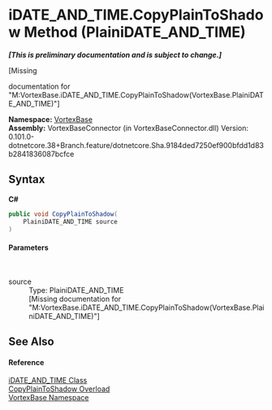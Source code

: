 # iDATE_AND_TIME.CopyPlainToShadow Method (PlainiDATE_AND_TIME)
 _**\[This is preliminary documentation and is subject to change.\]**_

\[Missing <summary> documentation for "M:VortexBase.iDATE_AND_TIME.CopyPlainToShadow(VortexBase.PlainiDATE_AND_TIME)"\]

**Namespace:**&nbsp;<a href="N_VortexBase.md">VortexBase</a><br />**Assembly:**&nbsp;VortexBaseConnector (in VortexBaseConnector.dll) Version: 0.101.0-dotnetcore.38+Branch.feature/dotnetcore.Sha.9184ded7250ef900bfdd1d83b2841836087bcfce

## Syntax

**C#**<br />
``` C#
public void CopyPlainToShadow(
	PlainiDATE_AND_TIME source
)
```


#### Parameters
&nbsp;<dl><dt>source</dt><dd>Type: PlainiDATE_AND_TIME<br />\[Missing <param name="source"/> documentation for "M:VortexBase.iDATE_AND_TIME.CopyPlainToShadow(VortexBase.PlainiDATE_AND_TIME)"\]</dd></dl>

## See Also


#### Reference
<a href="T_VortexBase_iDATE_AND_TIME.md">iDATE_AND_TIME Class</a><br /><a href="Overload_VortexBase_iDATE_AND_TIME_CopyPlainToShadow.md">CopyPlainToShadow Overload</a><br /><a href="N_VortexBase.md">VortexBase Namespace</a><br />